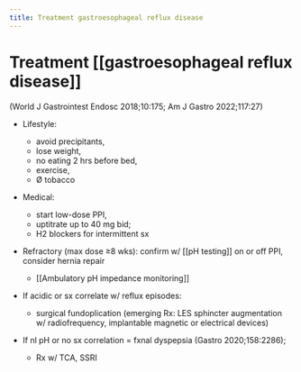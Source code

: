 ```yaml
---
title: Treatment gastroesophageal reflux disease
---
```


# Treatment [[gastroesophageal reflux disease]]

(World J Gastrointest Endosc 2018;10:175; Am J Gastro 2022;117:27)

- Lifestyle:
  - avoid precipitants,
  - lose weight,
  - no eating 2 hrs before bed,
  - exercise,
  - Ø tobacco
- Medical:
  - start low-dose PPI,
  - uptitrate up to 40 mg bid;
  - H2 blockers for intermittent sx
- Refractory (max dose ≥8 wks): confirm w/ [[pH testing]] on or off PPI, consider hernia repair

  - [[Ambulatory pH impedance monitoring]]

- If acidic or sx correlate w/ reflux episodes:

  - surgical fundoplication (emerging Rx: LES sphincter augmentation w/ radiofrequency, implantable magnetic or electrical devices)

- If nl pH or no sx correlation = fxnal dyspepsia (Gastro 2020;158:2286);
  - Rx w/ TCA, SSRI
